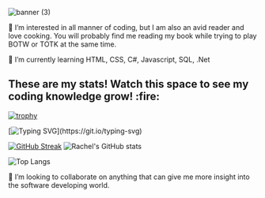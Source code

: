 ![banner (3)](https://github.com/R-boop-D-boop/R-boop-D-boop/assets/129877094/955ad133-5997-423f-9896-fe3894063f8a)

:fallen_leaf: I’m interested in all manner of coding, but I am also an avid reader and love cooking. You will probably find me reading my book while trying to play BOTW or TOTK at the same time.

:fallen_leaf: I’m currently learning HTML, CSS, C#, Javascript, SQL, .Net 


<h2>These are my stats! Watch this space to see my coding knowledge grow! :fire:</h2>

[![trophy](https://github-profile-trophy.vercel.app/?username=r-boop-d-boop&theme=gruvbox)](https://github.com/ryo-ma/github-profile-trophy)

[![Typing SVG](https://readme-typing-svg.demolab.com?font=Fira+Code&size=30&pause=1000&color=993300&random=false&width=435&lines=Herein+lies+my+coding+progress!;Enjoy!)](https://git.io/typing-svg)

[![GitHub Streak](http://github-readme-streak-stats.herokuapp.com?user=R-boop-D-boop&theme=merko)](https://git.io/streak-stats)
![Rachel's GitHub stats](https://github-readme-stats.vercel.app/api?username=r-boop-d-boop&show_icons=true&theme=merko)

![Top Langs](https://github-readme-stats.vercel.app/api/top-langs/?username=r-boop-d-boop&theme=merko&layout=donut)

:fallen_leaf: I’m looking to collaborate on anything that can give me more insight into the software developing world.




<!---
R-boop-D-boop/R-boop-D-boop is a ✨ special ✨ repository because its `README.md` (this file) appears on your GitHub profile.
You can click the Preview link to take a look at your changes.
--->
